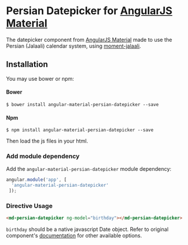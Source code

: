 # Persian Datepicker for [AngularJS Material](https://github.com/angular/material)

The datepicker component from [AngularJS Material](https://github.com/angular/material) made to use the Persian (Jalaali) calendar system, using [moment-jalaali](https://github.com/jalaali/moment-jalaali).

## Installation

You may use bower or npm:

#### Bower

```
$ bower install angular-material-persian-datepicker --save
```

#### Npm

```
$ npm install angular-material-persian-datepicker --save
```

Then load the js files in your html.

### Add module dependency

Add the `angular-material-persian-datepicker` module dependency:

```js
angular.module('app', [
  'angular-material-persian-datepicker'
 ]);
```

### Directive Usage

```html
<md-persian-datepicker ng-model="birthday"></md-persian-datepicker>
```

`birthday` should be a native javascript Date object. Refer to original component's [documentation](https://material.angularjs.org/latest/api/directive/mdDatepicker) for other available options.
